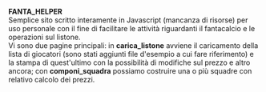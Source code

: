 <B>FANTA_HELPER</B><BR>
Semplice sito scritto interamente in Javascript (mancanza di risorse) per uso personale con il fine di facilitare le attività riguardanti il fantacalcio e le operazioni sul listone.<br>
Vi sono due pagine principali: in <b>carica_listone</b> avviene il caricamento della lista di giocatori (sono stati aggiunti file d'esempio a cui fare riferimento) e la stampa di quest'ultimo
con la possibilità di modifiche sul prezzo e altro ancora; con <b>componi_squadra</b> possiamo costruire una o più squadre con relativo calcolo dei prezzi.
